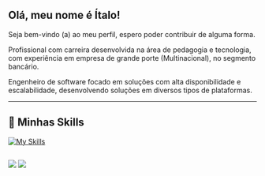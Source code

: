 ## Olá, meu nome é Ítalo!

Seja bem-vindo (a) ao meu perfil, espero poder contribuir de alguma forma.

Profissional com carreira desenvolvida na área de pedagogia e tecnologia, com experiência em empresa de grande porte (Multinacional), no segmento bancário. 

Engenheiro de software focado em soluções com alta disponibilidade e escalabilidade, desenvolvendo soluções em diversos tipos de plataformas.

---

## 🚀 Minhas Skills

[![My Skills](https://skillicons.dev/icons?i=java,kotlin,python,terraform,aws,=light)](https://skillicons.dev)

##
 
<div> 
  <a href="https://instagram.com/nextlevel.max/" target="_blank"><img src="https://img.shields.io/badge/-Instagram-%23E4405F?style=for-the-badge&logo=instagram&logoColor=white" target="_blank"></a>
  <a href="https://www.linkedin.com/in/italo-góes/" target="_blank"><img src="https://img.shields.io/badge/-LinkedIn-%230077B5?style=for-the-badge&logo=linkedin&logoColor=white" target="_blank"></a> 
  
</div>

